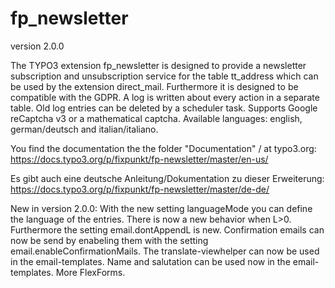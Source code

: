 # fp_newsletter

version 2.0.0

The TYPO3 extension fp_newsletter is designed to provide a newsletter subscription and unsubscription service for the table tt_address which can be used
by the extension direct_mail. Furthermore it is designed to be compatible with the GDPR. A log is written about every action in a separate table.
Old log entries can be deleted by a scheduler task.
Supports Google reCaptcha v3 or a mathematical captcha.
Available languages: english, german/deutsch and italian/italiano.

You find the documentation the the folder "Documentation" / at typo3.org:
https://docs.typo3.org/p/fixpunkt/fp-newsletter/master/en-us/

Es gibt auch eine deutsche Anleitung/Dokumentation zu dieser Erweiterung:
https://docs.typo3.org/p/fixpunkt/fp-newsletter/master/de-de/

New in version 2.0.0:
With the new setting languageMode you can define the language of the entries.
There is now a new behavior when L>0. Furthermore the setting email.dontAppendL is new.
Confirmation emails can now be send by enabeling them with the setting email.enableConfirmationMails.
The translate-viewhelper can now be used in the email-templates.
Name and salutation can be used now in the email-templates.
More FlexForms.
